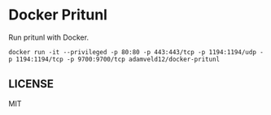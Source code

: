 # Docker Pritunl

Run pritunl with Docker.


`docker run -it --privileged -p 80:80 -p 443:443/tcp -p 1194:1194/udp -p 1194:1194/tcp -p 9700:9700/tcp adamveld12/docker-pritunl`


## LICENSE

MIT
